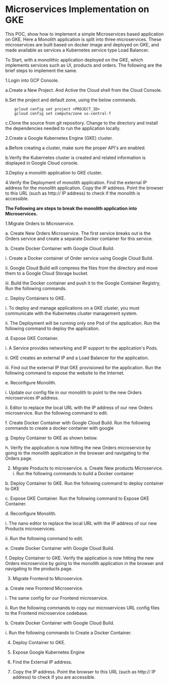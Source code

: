 # Microservices Implementation on GKE #

This POC, show how to implement a simple Microservices based application on GKE. Here a Monolith application is split into three microservices. These microservices are built based on docker image and deployed on GKE, and made available as services a Kubernetes service type Load Balancer.

To Start, with a monolithic application deployed on the GKE, which implements services such as UI, products and orders. The following are the brief steps to implement the same.

1.Login into GCP Console.

   a.Create a New Project. And Active the Cloud shell from the Cloud Console.

   b.Set the project and default zone, using the below commands.

		gcloud config set project <PROJECT_ID>
		gcloud config set compute/zone us-central-f
      
   c.Clone the source from git repository. Change to the directory and install the dependencies needed to run the application locally.
 
2.Create a Google Kubernetes Engine (GKE) cluster.

   a.Before creating a cluster, make sure the proper API's are enabled.  

   b.Verify the Kubernetes cluster is created and related information is displayed in Google Cloud console.

3.Deploy a monolith application to GKE cluster. 

4.Verify the Deployment of monolith application. Find the external IP address for the monolith application. Copy the IP address. Point the browser to this URL (such as http:// IP address) to check if the monolith is accessible.
 

**The Following are steps to break the monolith application into Microservices.**

1.Migrate Orders to Microservice.

a.	Create New Orders Microservice. The first service breaks out is the Orders service and create a separate Docker container for this service. 

b.	Create Docker Container with Google Cloud Build.

i.	Create a Docker container of Order service using Google Cloud Build.

ii.	Google Cloud Build will compress the files from the directory and move them to a Google Cloud Storage bucket.

iii.	Build the Docker container and push it to the Google Container Registry, Run the following commands.

 
c.	Deploy Containers to GKE.

i.	To deploy and manage applications on a GKE cluster, you must communicate with the Kubernetes cluster management system.

ii.	The Deployment will be running only one Pod of the application. Run the following command to deploy the application.
 

d.	Expose GKE Container.

i.	A Service provides networking and IP support to the application's Pods.

ii.	GKE creates an external IP and a Load Balancer for the application.

iii.	Find out the external IP that GKE provisioned for the application. Run the following command to expose the website to the Internet.

 

e.	Reconfigure Monolith.

i.	Update our config file in our monolith to point to the new Orders microservices IP address.

ii.	Editor to replace the local URL with the IP address of our new Orders microservice. Run the following command to edit.
 
 

f.	Create Docker Container with Google Cloud Build. Run the following commands to create a docker container with google
 
 
	
g.	Deploy Container to GKE as shown below.
 

h.	Verify the application is now hitting the new Orders microservice by going to the monolith application in the browser and navigating to the Orders page.

 

2.	Migrate Products to microservice.
a.	Create New products Microservice.
i.	Run the following commands to build a Docker container
 
 

b.	Deploy Container to GKE. Run the following command to deploy container to GKE
 

c.	Expose GKE Container. Run the following command to Expose GKE Container.
 

d.	Reconfigure Monolith.

i.	The nano editor to replace the local URL with the IP address of our new Products microservices.

ii.	Run the following command to edit.
 
	       
e.	Create Docker Container with Google Cloud Build.
 

f.	Deploy Container to GKE. Verify the application is now hitting the new Orders microservice by going to the monolith application in the browser and navigating to the products page.


3.	Migrate Frontend to Microservice.

a.	Create new Frontend Microservice.

i.	The same config for our Frontend microservice.

ii.	Run the following commands to copy our microservices URL config files to the Frontend microservice codebase.
 

b.	Create Docker Container with Google Cloud Build.

i.	Run the following commands to Create a Docker Container.


4.	Deploy Container to GKE.
 

5.	Expose Google Kubernetes Engine
 

6.	Find the External IP address. 
 
7.	Copy the IP address. Point the browser to this URL (such as http:// IP address) to check if you are accessible.
   


